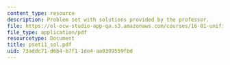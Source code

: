 ```yaml
---
content_type: resource
description: Problem set with solutions provided by the professor.
file: https://ol-ocw-studio-app-qa.s3.amazonaws.com/courses/16-01-unified-engineering-i-ii-iii-iv-fall-2005-spring-2006/73addc71d6b4b7f11de4aa0399559fbd_pset11_sol.pdf
file_type: application/pdf
resourcetype: Document
title: pset11_sol.pdf
uid: 73addc71-d6b4-b7f1-1de4-aa0399559fbd
---
```

